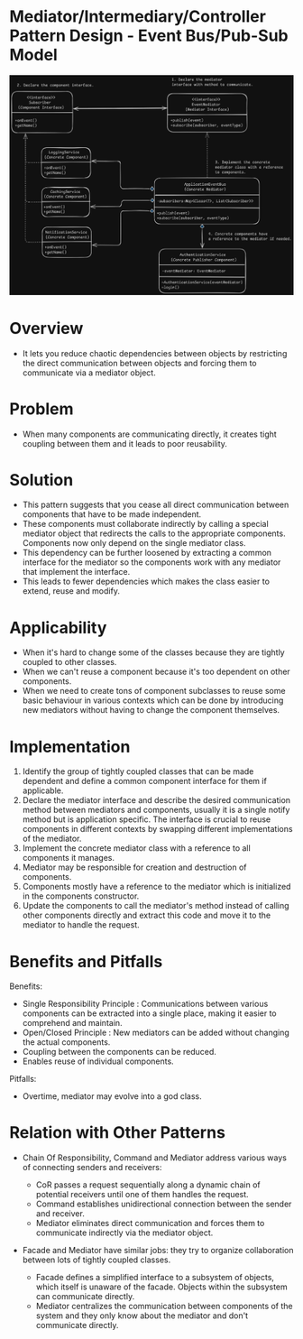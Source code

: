 # Mediator/Intermediary/Controller Pattern Design - Event Bus/Pub-Sub Model
![Mediator Pattern](Mediator.png)

# Overview
- It lets you reduce chaotic dependencies between objects by restricting the direct communication between objects and forcing them to communicate via a mediator object.

# Problem
- When many components are communicating directly, it creates tight coupling between them and it leads to poor reusability.

# Solution
- This pattern suggests that you cease all direct communication between components that have to be made independent.
- These components must collaborate indirectly by calling a special mediator object that redirects the calls to the appropriate components. Components now only depend on the single mediator class.
- This dependency can be further loosened by extracting a common interface for the mediator so the components work with any mediator that implement the interface.
- This leads to fewer dependencies which makes the class easier to extend, reuse and modify.

# Applicability
- When it's hard to change some of the classes because they are tightly coupled to other classes.
- When we can't reuse a component because it's too dependent on other components.
- When we need to create tons of component subclasses to reuse some basic behaviour in various contexts which can be done by introducing new mediators without having to change the component themselves.

# Implementation
1. Identify the group of tightly coupled classes that can be made dependent and define a common component interface for them if applicable.
2. Declare the mediator interface and describe the desired communication method between mediators and components, usually it is a single notify method but is application specific. The interface is crucial to reuse components in different contexts by swapping different implementations of the mediator.
3. Implement the concrete mediator class with a reference to all components it manages.
4. Mediator may be responsible for creation and destruction of components.
5. Components mostly have a reference to the mediator which is initialized in the components constructor.
6. Update the components to call the mediator's method instead of calling other components directly and extract this code and move it to the mediator to handle the request.

# Benefits and Pitfalls
Benefits:
- Single Responsibility Principle : Communications between various components can be extracted into a single place, making it easier to comprehend and maintain.
- Open/Closed Principle : New mediators can be added without changing the actual components.
- Coupling between the components can be reduced.
- Enables reuse of individual components.

Pitfalls:
- Overtime, mediator may evolve into a god class.

# Relation with Other Patterns
- Chain Of Responsibility, Command and Mediator address various ways of connecting senders and receivers:
    - CoR passes a request sequentially along a dynamic chain of potential receivers until one of them handles the request.
    - Command establishes unidirectional connection between the sender and receiver.
    - Mediator eliminates direct communication and forces them to communicate indirectly via the mediator object.

- Facade and Mediator have similar jobs: they try to organize collaboration between lots of tightly coupled classes.
    - Facade defines a simplified interface to a subsystem of objects, which itself is unaware of the facade. Objects within the subsystem can communicate directly.
    - Mediator centralizes the communication between components of the system and they only know about the mediator and don't communicate directly.